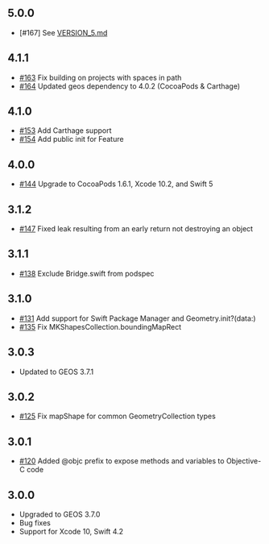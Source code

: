 ## 5.0.0

* [#167] See [VERSION_5.md](VERSION_5.md)

## 4.1.1

* [#163](https://github.com/GEOSwift/GEOSwift/pull/163) Fix building on projects with spaces in path
* [#164](https://github.com/GEOSwift/GEOSwift/pull/164) Updated geos dependency to 4.0.2 (CocoaPods & Carthage)

## 4.1.0

* [#153](https://github.com/GEOSwift/GEOSwift/pull/153) Add Carthage support
* [#154](https://github.com/GEOSwift/GEOSwift/pull/154) Add public init for Feature

## 4.0.0

* [#144](https://github.com/GEOSwift/GEOSwift/pull/144) Upgrade to CocoaPods 1.6.1, Xcode 10.2, and Swift 5

## 3.1.2

* [#147](https://github.com/GEOSwift/GEOSwift/pull/147) Fixed leak resulting from an early return not destroying an object

## 3.1.1

* [#138](https://github.com/GEOSwift/GEOSwift/pull/138) Exclude Bridge.swift from podspec

## 3.1.0

* [#131](https://github.com/GEOSwift/GEOSwift/pull/131) Add support for Swift Package Manager and
  Geometry.init?(data:)
* [#135](https://github.com/GEOSwift/GEOSwift/pull/135) Fix MKShapesCollection.boundingMapRect

## 3.0.3

* Updated to GEOS 3.7.1

## 3.0.2

* [#125](https://github.com/GEOSwift/GEOSwift/pull/125) Fix mapShape for common GeometryCollection
types

## 3.0.1

* [#120](https://github.com/GEOSwift/GEOSwift/pull/120) Added @objc prefix to expose methods and
variables to Objective-C code

## 3.0.0

* Upgraded to GEOS 3.7.0
* Bug fixes
* Support for Xcode 10, Swift 4.2
